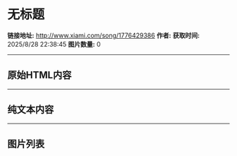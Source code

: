 # 无标题

**链接地址:** http://www.xiami.com/song/1776429386
**作者:** 
**获取时间:** 2025/8/28 22:38:45
**图片数量:** 0

---

## 原始HTML内容



---

## 纯文本内容



---

## 图片列表



